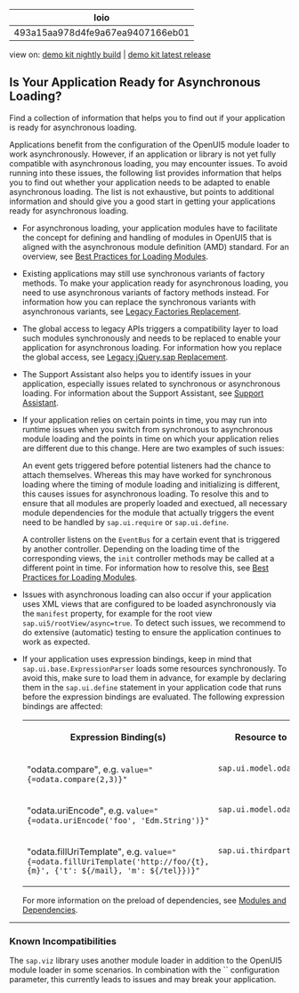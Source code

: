 <!-- loio493a15aa978d4fe9a67ea9407166eb01 -->

| loio |
| -----|
| 493a15aa978d4fe9a67ea9407166eb01 |

<div id="loio">

view on: [demo kit nightly build](https://sdk.openui5.org/nightly/#/topic/493a15aa978d4fe9a67ea9407166eb01) | [demo kit latest release](https://sdk.openui5.org/topic/493a15aa978d4fe9a67ea9407166eb01)</div>

## Is Your Application Ready for Asynchronous Loading?

Find a collection of information that helps you to find out if your application is ready for asynchronous loading.

Applications benefit from the configuration of the OpenUI5 module loader to work asynchronously. However, if an application or library is not yet fully compatible with asynchronous loading, you may encounter issues. To avoid running into these issues, the following list provides information that helps you to find out whether your application needs to be adapted to enable asynchronous loading. The list is not exhaustive, but points to additional information and should give you a good start in getting your applications ready for asynchronous loading.

-   For asynchronous loading, your application modules have to facilitate the concept for defining and handling of modules in OpenUI5 that is aligned with the asynchronous module definition \(AMD\) standard. For an overview, see [Best Practices for Loading Modules](Best_Practices_for_Loading_Modules_00737d6.md).

-   Existing applications may still use synchronous variants of factory methods. To make your application ready for asynchronous loading, you need to use asynchronous variants of factory methods instead. For information how you can replace the synchronous variants with asynchronous variants, see [Legacy Factories Replacement](Legacy_Factories_Replacement_491bd9c.md).

-   The global access to legacy APIs triggers a compatibility layer to load such modules synchronously and needs to be replaced to enable your application for asynchronous loading. For information how you replace the global access, see [Legacy jQuery.sap Replacement](Legacy_jQuery_sap_Replacement_a075ed8.md).

-   The Support Assistant also helps you to identify issues in your application, especially issues related to synchronous or asynchronous loading. For information about the Support Assistant, see [Support Assistant](Support_Assistant_57ccd7d.md).

-   If your application relies on certain points in time, you may run into runtime issues when you switch from synchronous to asynchronous module loading and the points in time on which your application relies are different due to this change. Here are two examples of such issues:

    An event gets triggered before potential listeners had the chance to attach themselves. Whereas this may have worked for synchronous loading where the timing of module loading and initializing is different, this causes issues for asynchronous loading. To resolve this and to ensure that all modules are properly loaded and exectued, all necessary module dependencies for the module that actually triggers the event need to be handled by `sap.ui.require` or `sap.ui.define`.

    A controller listens on the `EventBus` for a certain event that is triggered by another controller. Depending on the loading time of the corresponding views, the `init` controller methods may be called at a different point in time. For information how to resolve this, see [Best Practices for Loading Modules](Best_Practices_for_Loading_Modules_00737d6.md).

-   Issues with asynchronous loading can also occur if your application uses XML views that are configured to be loaded asynchronously via the `manifest` property, for example for the root view `sap.ui5/rootView/async=true`. To detect such issues, we recommend to do extensive \(automatic\) testing to ensure the application continues to work as expected.

-   If your application uses expression bindings, keep in mind that `sap.ui.base.ExpressionParser` loads some resources synchronously. To avoid this, make sure to load them in advance, for example by declaring them in the `sap.ui.define` statement in your application code that runs before the expression bindings are evaluated. The following expression bindings are affected:


    <table>
    <tr>
    <th valign="top" align="center">

    Expression Binding\(s\)


    
    </th>
    <th valign="top" align="center">

    Resource to be Preloaded


    
    </th>
    </tr>
    <tr>
    <td valign="top">
    
    "odata.compare", e.g. `value="{=odata.compare(2,3)}"` 


    
    </td>
    <td valign="top">
    
    `sap.ui.model.odata.v4.ODataUtils`


    
    </td>
    </tr>
    <tr>
    <td valign="top">
    
    "odata.uriEncode", e.g. `value="{=odata.uriEncode('foo', 'Edm.String')}"` 


    
    </td>
    <td valign="top">
    
    `sap.ui.model.odata.ODataUtils`


    
    </td>
    </tr>
    <tr>
    <td valign="top">
    
    "odata.fillUriTemplate", e.g. `value="{=odata.fillUriTemplate('http://foo/{t},{m}', {'t': ${/mail}, 'm': ${/tel}})}"` 


    
    </td>
    <td valign="top">
    
    `sap.ui.thirdparty.URITemplate`


    
    </td>
    </tr>
    </table>
    
    For more information on the preload of dependencies, see [Modules and Dependencies](Modules_and_Dependencies_91f23a7.md).


***

<a name="loio493a15aa978d4fe9a67ea9407166eb01__section_jxt_wj5_zfb"/>

### Known Incompatibilities

The `sap.viz` library uses another module loader in addition to the OpenUI5 module loader in some scenarios. In combination with the `` configuration parameter, this currently leads to issues and may break your application.

